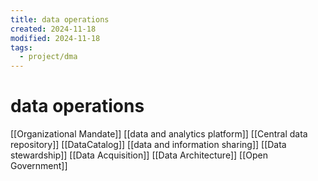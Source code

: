 ```yaml
---
title: data operations
created: 2024-11-18
modified: 2024-11-18
tags:
  - project/dma
---
```

# data operations
[[Organizational Mandate]]
[[data and analytics platform]]
[[Central data repository]]
[[DataCatalog]]
[[data and information sharing]]
[[Data stewardship]]
[[Data Acquisition]]
[[Data Architecture]]
[[Open Government]]